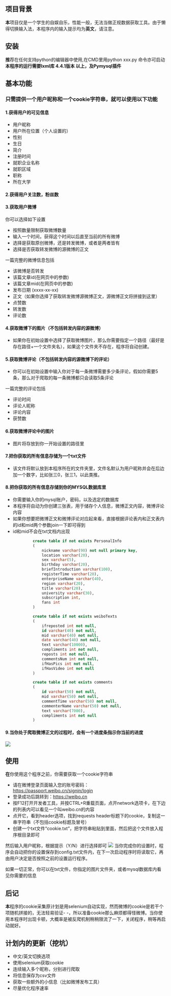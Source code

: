 ## 项目背景
**本**项目仅是一个学生的自娱自乐，性能一般，无法当做正规数据获取工具。由于懒得切换输入法，本程序内的输入提示均为**英文**，请注意。
## 安装
**推**荐在任何支持python的编辑器中使用,在CMD里用python xxx.py 命令亦可启动
**本程序的运行需要lxml库 4.4.1版本 以上，及Pymysql插件**
## 基本功能
### 只需提供一个用户昵称和一个cookie字符串，就可以使用以下功能
#### 1.获得用户的可见信息
- 用户昵称
- 用户所在位置（个人设置的）
- 性别
- 生日
- 简介
- 注册时间
- 就职企业名称
- 就职区域
- 职称
- 所在大学

#### 2.获得用户关注数，粉丝数
#### 3.获取用户微博
你可以选择如下设置
- 按照数量限制获取微博数量
- 输入一个时间，获得这个时间以后直至当前的所有微博
- 选择是获取原创微博，还是转发微博，或者是两者皆有
- 选择是否获取转发微博的源微博的正文

一篇完整的微博信息包括
- 该微博是否转发
- 该篇文章id(在网页中的参数)
- 该篇文章mid(在网页中的参数)
- 发布日期 (xxxx-xx-xx)
- 正文（如果你选择了获取转发微博源微博正文，源微博正文将拼接到这里）
- 点赞数
- 转发数
- 评论数

#### 4.获取微博下的图片（不包括转发内容的源微博）
- 如果你在初始设置中选择了获取微博图片，那么你需要指定一个路径（最好是存在路径+一个文件夹名），如果这个文件夹不存在，程序将自动创建。

#### 5.获取微博评论（不包括转发内容的源微博下的评论）
- 你可以在初始设置中输入你对于每一条微博需要多少条评论，假如你需要5条，那么对于爬取的每一条微博都只会读取5条评论

一篇完整的评论包括
- 评论时间
- 评论人昵称
- 评论内容
- 获赞数

#### 6.获取微博评论中的图片
- 图片将存放到你一开始设置的路径里

#### 7.把你获取的所有信息存储为一个txt文件
- 该文件将默认放到本程序所在的文件夹里，文件名默认为用户昵称并会在后边加一个数字，比如张三0，张三1，以此类推。

#### 8.把你获取的所有信息存储到你的MYSQL数据库里
- 你需要输入你的mysql账户，密码，以及选定的数据库
- 本程序将自动为你创建三张表，用于储存个人信息，微博正文内容，微博评论内容
- 如果你想要把微博正文和微博评论对应起来看，直接根据评论表内和正文表内的id和mid两个参数join一下即可得到
- id和mid不会在txt文档内出现

```sql
            create table if not exists PersonalInfo 
            (
				nickname varchar(90) not null primary key,
				location varchar(20),
				sex varchar(5),
				birthday varchar(20),
				briefIntroduction varchar(100),
				registerTime varchar(20),
				enterpriseName varchar(40),
				region varchar(20),
				title varchar(20),
				university varchar(30),
				subscription int,
				fans int
            ) 
```
```sql
            create table if not exists weiboTexts
            (
                ifreposted int not null,
	            id varchar(40) not null,
                mid varchar(40) not null,
                date varchar(40) not null,
                text varchar(10000),
                compliments int not null,
                reposts int not null,
                commentsNum int not null,
                ifHasPics int not null,
                ifHasVideo int not null
            )
```
```sql
            create table if not exists comments
            (
                id varchar(50) not null,
                mid varchar(50) not null,
                commentTime varchar(50) not null,
                commenterName varchar(50) not null,
                text varchar(7000),
                compliments int not null
            )
```

#### 9.当你处于爬取微博正文的过程时，会有一个进度条指示你当前的进度
![](https://github.com/Saigyouji2/Probe-for-WeiBo/blob/master/%E6%8D%95%E8%8E%B7.PNG.PNG)

## 使用
**在**你使用这个程序之前，你需要获取一个cookie字符串
- 请在微博登录页面输入您的账号密码：https://passport.weibo.cn/signin/login
- 登录成功后跳转到：https://weibo.cn
- 按F12打开开发者工具，并按CTRL+R重载页面，点开network选项卡，在下边的列表内可以看见一个叫weibo.cn的内容
- 点开它，看到header选项，找到requests header标题下的cookie，复制这一串字符串（不包括cookie标题及冒号）
- 创建一个txt文件“cookie.txt”，把字符串粘贴到里面，然后把这个文件放入程序根目录即可

然后输入用户昵称，根据提示（Y/N）进行选择即可
![](https://github.com/Saigyouji2/Probe-for-WeiBo/blob/master/%E6%8D%95%E8%8E%B7.PNG)
当你完成你的设置时，程序会自动把你的设置保存到config.txt文件内，在下一次启动程序时将读取它，再由用户决定是否按照之前的设置运行程序。

如果一切正常，你可以在txt文件，你指定的图片文件夹，或者mysql数据库内看见你需要的信息

## 后记
**本**程序的cookie采集原计划是用selenium自动实现，然而微博的cookie是若干个项随机拼接的，无法轻易验证- -，所以准备cookie那么麻烦都得怪微博。当你使用本程序时出现卡顿，大概率是被反爬机制稍稍限流了一下，关闭程序，稍等再启动就好。

## 计划内的更新（挖坑）
- 中文/英文切换选项
- 使用selenium获取cookie
- 连续输入多个昵称，分别进行爬取
- 将信息保存为csv文件
- 获取一些额外的小信息（比如微博发布工具）
- 尽量优化程序速率
